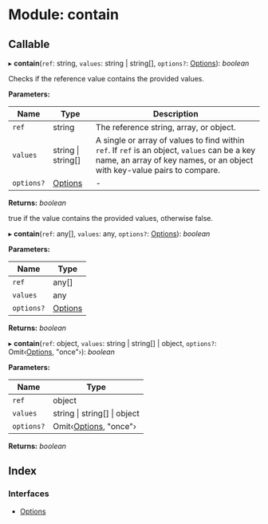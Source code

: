 
# Module: contain

## Callable

▸ **contain**(`ref`: string, `values`: string | string[], `options?`: [Options](../interfaces/_hoek_8_5_0_index_d_.contain.options.md)): *boolean*

Checks if the reference value contains the provided values.

**Parameters:**

Name | Type | Description |
------ | ------ | ------ |
`ref` | string | The reference string, array, or object. |
`values` | string &#124; string[] | A single or array of values to find within `ref`. If `ref` is an object, `values` can be a key name, an array of key names, or an object with key-value pairs to compare.  |
`options?` | [Options](../interfaces/_hoek_8_5_0_index_d_.contain.options.md) | - |

**Returns:** *boolean*

true if the value contains the provided values, otherwise false.

▸ **contain**(`ref`: any[], `values`: any, `options?`: [Options](../interfaces/_hoek_8_5_0_index_d_.contain.options.md)): *boolean*

**Parameters:**

Name | Type |
------ | ------ |
`ref` | any[] |
`values` | any |
`options?` | [Options](../interfaces/_hoek_8_5_0_index_d_.contain.options.md) |

**Returns:** *boolean*

▸ **contain**(`ref`: object, `values`: string | string[] | object, `options?`: Omit‹[Options](../interfaces/_hoek_8_5_0_index_d_.contain.options.md), "once"›): *boolean*

**Parameters:**

Name | Type |
------ | ------ |
`ref` | object |
`values` | string &#124; string[] &#124; object |
`options?` | Omit‹[Options](../interfaces/_hoek_8_5_0_index_d_.contain.options.md), "once"› |

**Returns:** *boolean*

## Index

### Interfaces

* [Options](../interfaces/_hoek_8_5_0_index_d_.contain.options.md)
